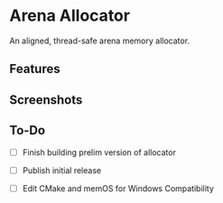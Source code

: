 # Arena Allocator

An aligned, thread-safe arena memory allocator. 


## Features


## Screenshots


## To-Do
- [ ] Finish building prelim version of allocator
- [ ] Publish initial release
- [ ] Edit CMake and memOS for Windows Compatibility 


